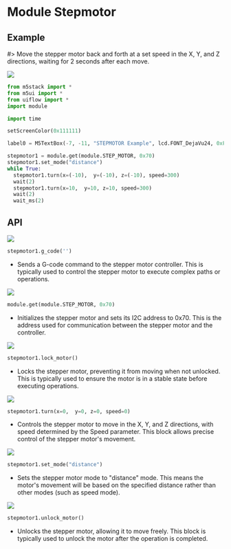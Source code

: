 # Module Stepmotor

## Example

#> Move the stepper motor back and forth at a set speed in the X, Y, and Z directions, waiting for 2 seconds after each move.

<img class="blockly_svg" src="https://m5stack.oss-cn-shenzhen.aliyuncs.com/resource/docs/static/assets/img/uiflow/blockly/modules/stepmotor/uiflow_block_stepmotor_demo.svg">

```python
from m5stack import *
from m5ui import *
from uiflow import *
import module

import time

setScreenColor(0x111111)

label0 = M5TextBox(-7, -11, "STEPMOTOR Example", lcd.FONT_DejaVu24, 0xFFFFFF, rotate=0)

stepmotor1 = module.get(module.STEP_MOTOR, 0x70)
stepmotor1.set_mode("distance")
while True:
  stepmotor1.turn(x=(-10),  y=(-10), z=(-10), speed=300)
  wait(2)
  stepmotor1.turn(x=10,  y=10, z=10, speed=300)
  wait(2)
  wait_ms(2)
```

## API

<img class="blockly_svg" src="https://m5stack.oss-cn-shenzhen.aliyuncs.com/resource/docs/static/assets/img/uiflow/blockly/modules/stepmotor/uiflow_block_motor_g_code.svg">

```python
stepmotor1.g_code('')
```

- Sends a G-code command to the stepper motor controller. This is typically used to control the stepper motor to execute complex paths or operations.

<img class="blockly_svg" src="https://m5stack.oss-cn-shenzhen.aliyuncs.com/resource/docs/static/assets/img/uiflow/blockly/modules/stepmotor/uiflow_block_motor_instance.svg">

```python
module.get(module.STEP_MOTOR, 0x70)
```

- Initializes the stepper motor and sets its I2C address to 0x70. This is the address used for communication between the stepper motor and the controller.

<img class="blockly_svg" src="https://m5stack.oss-cn-shenzhen.aliyuncs.com/resource/docs/static/assets/img/uiflow/blockly/modules/stepmotor/uiflow_block_motor_lock.svg">

```python
stepmotor1.lock_motor()
```

- Locks the stepper motor, preventing it from moving when not unlocked. This is typically used to ensure the motor is in a stable state before executing operations.

<img class="blockly_svg" src="https://m5stack.oss-cn-shenzhen.aliyuncs.com/resource/docs/static/assets/img/uiflow/blockly/modules/stepmotor/uiflow_block_motor_move_xyz.svg">

```python
stepmotor1.turn(x=0,  y=0, z=0, speed=0)
```

- Controls the stepper motor to move in the X, Y, and Z directions, with speed determined by the Speed parameter. This block allows precise control of the stepper motor's movement.

<img class="blockly_svg" src="https://m5stack.oss-cn-shenzhen.aliyuncs.com/resource/docs/static/assets/img/uiflow/blockly/modules/stepmotor/uiflow_block_motor_set_mode.svg">

```python
stepmotor1.set_mode("distance")
```

- Sets the stepper motor mode to "distance" mode. This means the motor's movement will be based on the specified distance rather than other modes (such as speed mode).

<img class="blockly_svg" src="https://m5stack.oss-cn-shenzhen.aliyuncs.com/resource/docs/static/assets/img/uiflow/blockly/modules/stepmotor/uiflow_block_motor_unlock.svg">

```python
stepmotor1.unlock_motor()
```

- Unlocks the stepper motor, allowing it to move freely. This block is typically used to unlock the motor after the operation is completed.